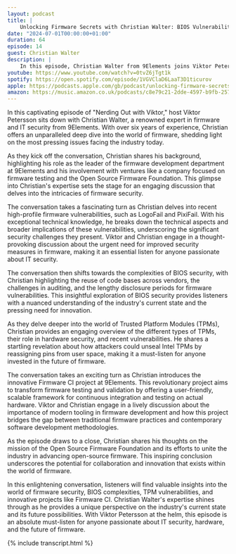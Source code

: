 ```yaml
---
layout: podcast
title: |
    Unlocking Firmware Secrets with Christian Walter: BIOS Vulnerabilities & Security Insights
date: "2024-07-01T00:00:00+01:00"
duration: 64
episode: 14
guest: Christian Walter
description: |
    In this episode, Christian Walter from 9Elements joins Viktor Petersson to dive into the fascinating world of firmware and hardware security. With Christian's in-depth knowledge of recent vulnerabilities like LogoFail and PixieFail, plus his expertise on BIOS security and Trusted Platform Modules (TPMs), listeners will gain valuable insights into the complexities of securing IT infrastructure.
youtube: https://www.youtube.com/watch?v=0tvZ6jTgt1k
spotify: https://open.spotify.com/episode/1VGVClaD6LaaT3D1ticurov
apple: https://podcasts.apple.com/gb/podcast/unlocking-firmware-secrets-with-christian-walter-bios/id1722663295?i=1000660736972
amazon: https://music.amazon.co.uk/podcasts/c8e79c21-2dde-4597-b9fb-257ecbc2bf29/episodes/698bf74f-b1a6-4af6-8927-2fc399410dee/nerding-out-with-viktor-unlocking-firmware-secrets-with-christian-walter-bios-vulnerabilities-security-insights
---
```


In this captivating episode of "Nerding Out with Viktor," host Viktor Petersson sits down with Christian Walter, a renowned expert in firmware and IT security from 9Elements. With over six years of experience, Christian offers an unparalleled deep dive into the world of firmware, shedding light on the most pressing issues facing the industry today.

As they kick off the conversation, Christian shares his background, highlighting his role as the leader of the firmware development department at 9Elements and his involvement with ventures like a company focused on firmware testing and the Open Source Firmware Foundation. This glimpse into Christian's expertise sets the stage for an engaging discussion that delves into the intricacies of firmware security.

The conversation takes a fascinating turn as Christian delves into recent high-profile firmware vulnerabilities, such as LogoFail and PixiFail. With his exceptional technical knowledge, he breaks down the technical aspects and broader implications of these vulnerabilities, underscoring the significant security challenges they present. Viktor and Christian engage in a thought-provoking discussion about the urgent need for improved security measures in firmware, making it an essential listen for anyone passionate about IT security.

The conversation then shifts towards the complexities of BIOS security, with Christian highlighting the reuse of code bases across vendors, the challenges in auditing, and the lengthy disclosure periods for firmware vulnerabilities. This insightful exploration of BIOS security provides listeners with a nuanced understanding of the industry's current state and the pressing need for innovation.

As they delve deeper into the world of Trusted Platform Modules (TPMs), Christian provides an engaging overview of the different types of TPMs, their role in hardware security, and recent vulnerabilities. He shares a startling revelation about how attackers could unseal Intel TPMs by reassigning pins from user space, making it a must-listen for anyone invested in the future of firmware.

The conversation takes an exciting turn as Christian introduces the innovative Firmware CI project at 9Elements. This revolutionary project aims to transform firmware testing and validation by offering a user-friendly, scalable framework for continuous integration and testing on actual hardware. Viktor and Christian engage in a lively discussion about the importance of modern tooling in firmware development and how this project bridges the gap between traditional firmware practices and contemporary software development methodologies.

As the episode draws to a close, Christian shares his thoughts on the mission of the Open Source Firmware Foundation and its efforts to unite the industry in advancing open-source firmware. This inspiring conclusion underscores the potential for collaboration and innovation that exists within the world of firmware.

In this enlightening conversation, listeners will find valuable insights into the world of firmware security, BIOS complexities, TPM vulnerabilities, and innovative projects like Firmware CI. Christian Walter's expertise shines through as he provides a unique perspective on the industry's current state and its future possibilities. With Viktor Petersson at the helm, this episode is an absolute must-listen for anyone passionate about IT security, hardware, and the future of firmware.

{% include transcript.html %}